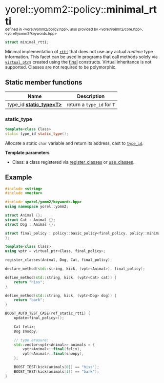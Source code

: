 
<span style="font-size:xx-large;">yorel::yomm2::policy::<strong>minimal_rtti</strong></span><br/>
<sub>defined in <yorel/yomm2/policy.hpp>, also provided by <yorel/yomm2/core.hpp>, <yorel/yomm2/keywords.hpp></sub><br/>

```c++
struct minimal_rtti;
```

Minimal implementation of [`rtti`](/yomm2/reference/policy-rtti.html) that does not use any actual _runtime_
type information. This facet can be used in programs that call methods solely
via [`virtual_ptr`](/yomm2/reference/virtual_ptr.html)s created using the [final](/yomm2/reference/virtual_ptr.html) constructs. Virtual
inheritance is not supported. Classes are not required to be polymorphic.

## Static member functions

| Name                                          | Description                                     |
| --------------------------------------------- | ----------------------------------------------- |
| type_id [**static_type\<T>**](#static_type)   | return a `type_id` for `T`                      |

### static_type

```c++
template<class Class>
static type_id static_type();
```

Allocate a static `char` variable and return its address, cast to [`type_id`](/yomm2/reference/type_id.html).

**Template parameters**

* Class: a class registered via [register_classes](/yomm2/reference/use_classes.html) or [use_classes](/yomm2/reference/use_classes.html).

## Example


```c++
#include <string>
#include <vector>

#include <yorel/yomm2/keywords.hpp>
using namespace yorel::yomm2;

struct Animal {};
struct Cat : Animal {};
struct Dog : Animal {};

struct final_policy : policy::basic_policy<final_policy, policy::minimal_rtti> {
};

template<class Class>
using vptr = virtual_ptr<Class, final_policy>;

register_classes(Animal, Dog, Cat, final_policy);

declare_method(std::string, kick, (vptr<Animal>), final_policy);

define_method(std::string, kick, (vptr<Cat> cat)) {
    return "hiss";
}

define_method(std::string, kick, (vptr<Dog> dog)) {
    return "bark";
}

BOOST_AUTO_TEST_CASE(ref_static_rtti) {
    update<final_policy>();

    Cat felix;
    Dog snoopy;

    // type erasure:
    std::vector<vptr<Animal>> animals = {
        vptr<Animal>::final(felix),
        vptr<Animal>::final(snoopy),
    };

    BOOST_TEST(kick(animals[0]) == "hiss");
    BOOST_TEST(kick(animals[1]) == "bark");
}
```
